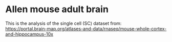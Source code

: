 # Allen mouse adult brain  

This is the analysis of the single cell (SC) dataset from:  
https://portal.brain-map.org/atlases-and-data/rnaseq/mouse-whole-cortex-and-hippocampus-10x  

